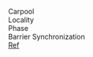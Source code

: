 Carpool   
Locality      
Phase     
Barrier Synchronization   
[Ref](https://nichijou.co/cuda7-tiling/)

